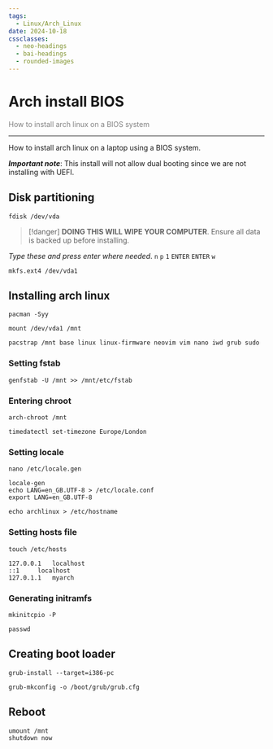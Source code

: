 ```yaml
---
tags:
  - Linux/Arch_Linux
date: 2024-10-18
cssclasses:
  - neo-headings
  - bai-headings
  - rounded-images
---
```

# Arch install BIOS
<p class="text-center" style="margin:0;color:gray;">How to install arch linux on a BIOS system</p>

***
How to install arch linux on a laptop using a BIOS system. 

***Important note***: This install will not allow dual booting since we are not installing with UEFI.
## Disk partitioning
```
fdisk /dev/vda
```


>[!danger]
> **DOING THIS WILL WIPE YOUR COMPUTER**. Ensure all data is backed up before installing.

*Type these and press enter where needed*. 
`n` `p` `1` `ENTER` `ENTER`
`w`

```
mkfs.ext4 /dev/vda1
```

## Installing arch linux

```
pacman -Syy
```

```
mount /dev/vda1 /mnt
```

```
pacstrap /mnt base linux linux-firmware neovim vim nano iwd grub sudo 
```
### Setting fstab
```
genfstab -U /mnt >> /mnt/etc/fstab
```
### Entering chroot
```
arch-chroot /mnt
```

```
timedatectl set-timezone Europe/London
```
### Setting locale
```
nano /etc/locale.gen
```

```
locale-gen
echo LANG=en_GB.UTF-8 > /etc/locale.conf
export LANG=en_GB.UTF-8
```

```
echo archlinux > /etc/hostname
```
### Setting hosts file
```
touch /etc/hosts
```

```
127.0.0.1	localhost
::1		localhost
127.0.1.1	myarch
```
### Generating initramfs
```
mkinitcpio -P
```

```
passwd
```
## Creating boot loader
```
grub-install --target=i386-pc 
```

```
grub-mkconfig -o /boot/grub/grub.cfg
```
## Reboot
```
umount /mnt
shutdown now
```